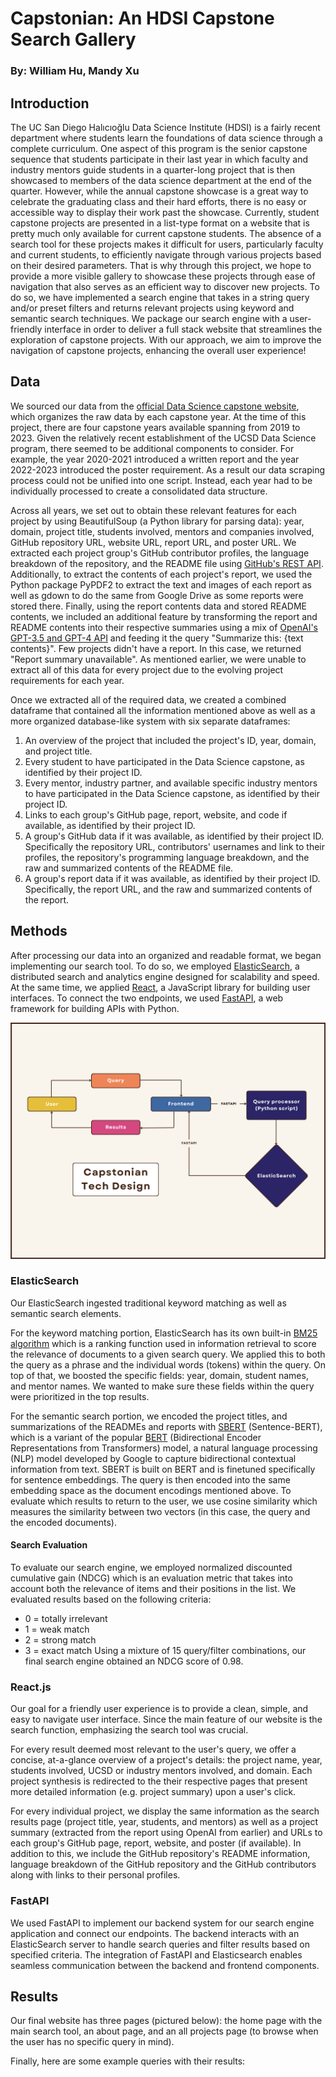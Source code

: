 # Capstonian: An HDSI Capstone Search Gallery
### By: William Hu, Mandy Xu

## Introduction
The UC San Diego Halıcıoğlu Data Science Institute (HDSI) is a fairly recent department where students learn the foundations of data science through a complete curriculum. One aspect of this program is the senior capstone sequence that students participate in their last year in which faculty and industry mentors guide students in a quarter-long project that is then showcased to members of the data science department at the end of the quarter. However, while the annual capstone showcase is a great way to celebrate the graduating class and their hard efforts, there is no easy or accessible way to display their work past the showcase. Currently, student capstone projects are presented in a list-type format on a website that is pretty much only available for current capstone students. The absence of a search tool for these projects makes it difficult for users, particularly faculty and current students, to efficiently navigate through various projects based on their desired parameters. That is why through this project, we hope to provide a more visible gallery to showcase these projects through ease of navigation that also serves as an efficient way to discover new projects. To do so, we have implemented a search engine that takes in a string query and/or preset filters and returns relevant projects using keyword and semantic search techniques. We package our search engine with a user-friendly interface in order to deliver a full stack website that streamlines the exploration of capstone projects. With our approach, we aim to improve the navigation of capstone projects, enhancing the overall user experience!

## Data
We sourced our data from the [official Data Science capstone website](https://dsc-capstone.org/archive/), which organizes the raw data by each capstone year. At the time of this project, there are four capstone years available spanning from 2019 to 2023. Given the relatively recent establishment of the UCSD Data Science program, there seemed to be additional components to consider. For example, the year 2020-2021 introduced a written report and the year 2022-2023 introduced the poster requirement. As a result our data scraping process could not be unified into one script. Instead, each year had to be individually processed to create a consolidated data structure. 

Across all years, we set out to obtain these relevant features for each project by using BeautifulSoup (a Python library for parsing data): year, domain, project title, students involved, mentors and companies involved, GitHub repository URL, website URL, report URL, and poster URL. We extracted each project group's GitHub contributor profiles, the language breakdown of the repository, and the README file using [GitHub's REST API](https://docs.github.com/en/rest?apiVersion=2022-11-28). Additionally, to extract the contents of each project's report, we used the Python package PyPDF2 to extract the text and images of each report as well as gdown to do the same from Google Drive as some reports were stored there. Finally, using the report contents data and stored README contents, we included an additional feature by transforming the report and README contents into their respective summaries using a mix of [OpenAI's GPT-3.5 and GPT-4 API](https://platform.openai.com/docs/guides/text-generation/chat-completions-api) and feeding it the query "Summarize this: \{text contents\}". Few projects didn't have a report. In this case, we returned "Report summary unavailable". As mentioned earlier, we were unable to extract all of this data for every project due to the evolving project requirements for each year.

Once we extracted all of the required data, we created a combined dataframe that contained all the information mentioned above as well as a more organized database-like system with six separate dataframes:

1. An overview of the project that included the project's ID, year, domain, and project title.
2. Every student to have participated in the Data Science capstone, as identified by their project ID.
3. Every mentor, industry partner, and available specific industry mentors to have participated in the Data Science capstone, as identified by their project ID.
4. Links to each group's GitHub page, report, website, and code if available, as identified by their project ID.
5. A group's GitHub data if it was available, as identified by their project ID. Specifically the repository URL, contributors' usernames and link to their profiles, the repository's programming language breakdown, and the raw and summarized contents of the README file.
6. A group's report data if it was available, as identified by their project ID. Specifically, the report URL, and the raw and summarized contents of the report.

## Methods
After processing our data into an organized and readable format, we began implementing our search tool. To do so, we employed [ElasticSearch](https://www.elastic.co/guide/en/elasticsearch/reference/current/index.html), a distributed search and analytics engine designed for scalability and speed. At the same time, we applied [React](https://react.dev/), a JavaScript library for building user interfaces. To connect the two endpoints, we used [FastAPI](https://fastapi.tiangolo.com/), a web framework for building APIs with Python.

![Technical Design of Capstonian](imgs/techdesign.png)

### ElasticSearch
Our ElasticSearch ingested traditional keyword matching as well as semantic search elements. 

For the keyword matching portion, ElasticSearch has its own built-in [BM25 algorithm](https://en.wikipedia.org/wiki/Okapi_BM25#:~:text=BM25%20is%20a%20bag%2Dof,slightly%20different%20components%20and%20parameters.) which is a ranking function used in information retrieval to score the relevance of documents to a given search query. We applied this to both the query as a phrase and the individual words (tokens) within the query. On top of that, we boosted the specific fields: year, domain, student names, and mentor names. We wanted to make sure these fields within the query were prioritized in the top results.

For the semantic search portion, we encoded the project titles, and summarizations of the READMEs and reports with [SBERT](https://www.sbert.net/) (Sentence-BERT), which is a variant of the popular [BERT](https://en.wikipedia.org/wiki/BERT_(language_model)) (Bidirectional Encoder Representations from Transformers) model, a natural language processing (NLP) model developed by Google to capture bidirectional contextual information from text. SBERT is built on BERT and is finetuned specifically for sentence embeddings. The query is then encoded into the same embedding space as the document encodings mentioned above. To evaluate which results to return to the user, we use cosine similarity which measures the similarity between two vectors (in this case, the query and the encoded documents).

<!--- <Filter search> -->

<!-- <Combining searches> -->

#### Search Evaluation
To evaluate our search engine, we employed normalized discounted cumulative gain (NDCG) which is an evaluation metric that takes into account both the relevance of items and their positions in the list. We evaluated results based on the following criteria:
* 0 = totally irrelevant
* 1 = weak match
* 2 = strong match
* 3 = exact match
Using a mixture of 15 query/filter combinations, our final search engine obtained an NDCG score of 0.98.

### React.js
Our goal for a friendly user experience is to provide a clean, simple, and easy to navigate user interface. Since the main feature of our website is the search function, emphasizing the search tool was crucial.

For every result deemed most relevant to the user's query, we offer a concise, at-a-glance overview of a project's details: the project name, year, students involved, UCSD or industry mentors involved, and domain. Each project synthesis is redirected to the their respective pages that present more detailed information (e.g. project summary) upon a user's click.

For every individual project, we display the same information as the search results page (project title, year, students, and mentors) as well as a project summary (extracted from the report using OpenAI from earlier) and URLs to each group's GitHub page, report, website, and poster (if available). In addition to this, we include the GitHub repository's README information, language breakdown of the GitHub repository and the GitHub contributors along with links to their personal profiles.

### FastAPI
We used FastAPI to implement our backend system for our search engine application and connect our endpoints. The backend interacts with an ElasticSearch server to handle search queries and filter results based on specified criteria. The integration of FastAPI and Elasticsearch enables seamless communication between the backend and frontend components.

## Results
Our final website has three pages (pictured below): the home page with the main search tool, an about page, and an all projects page (to browse when the user has no specific query in mind). 

<!-- Insert pictures -->

Finally, here are some example queries with their results:
<!-- Insert examples: query only, filters only, query + filters (a couple of these), no query + no filter -->

